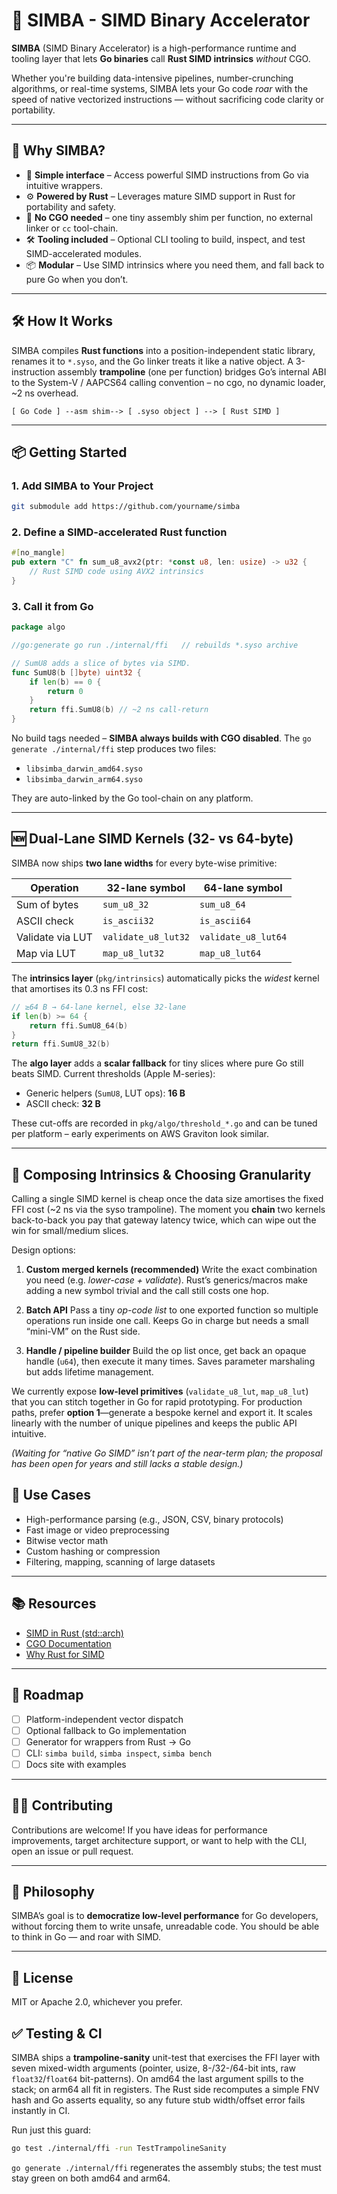 # 🦁 SIMBA - SIMD Binary Accelerator

**SIMBA** (SIMD Binary Accelerator) is a high-performance runtime and tooling layer that lets **Go binaries** call **Rust SIMD intrinsics** _without_ CGO.

Whether you're building data-intensive pipelines, number-crunching algorithms, or real-time systems, SIMBA lets your Go code *roar* with the speed of native vectorized instructions — without sacrificing code clarity or portability.

---

## 🚀 Why SIMBA?

- 🧠 **Simple interface** – Access powerful SIMD instructions from Go via intuitive wrappers.
- ⚙️ **Powered by Rust** – Leverages mature SIMD support in Rust for portability and safety.
- 🦾 **No CGO needed** – one tiny assembly shim per function, no external linker or `cc` tool-chain.
- 🛠 **Tooling included** – Optional CLI tooling to build, inspect, and test SIMD-accelerated modules.
- 📦 **Modular** – Use SIMD intrinsics where you need them, and fall back to pure Go when you don’t.

---

## 🛠 How It Works

SIMBA compiles **Rust functions** into a position-independent static
library, renames it to `*.syso`, and the Go linker treats it like a
native object.  A 3-instruction assembly **trampoline** (one per
function) bridges Go’s internal ABI to the System-V / AAPCS64 calling
convention – no cgo, no dynamic loader, ~2 ns overhead.

```
[ Go Code ] --asm shim--> [ .syso object ] --> [ Rust SIMD ]
```

---

## 📦 Getting Started

### 1. Add SIMBA to Your Project

```bash
git submodule add https://github.com/yourname/simba
```

### 2. Define a SIMD-accelerated Rust function

```rust
#[no_mangle]
pub extern "C" fn sum_u8_avx2(ptr: *const u8, len: usize) -> u32 {
    // Rust SIMD code using AVX2 intrinsics
}
```

### 3. Call it from Go

```go
package algo

//go:generate go run ./internal/ffi   // rebuilds *.syso archive

// SumU8 adds a slice of bytes via SIMD.
func SumU8(b []byte) uint32 {
    if len(b) == 0 {
        return 0
    }
    return ffi.SumU8(b) // ~2 ns call-return
}
```

No build tags needed – **SIMBA always builds with CGO disabled**.  The
`go generate ./internal/ffi` step produces two files:

* `libsimba_darwin_amd64.syso`
* `libsimba_darwin_arm64.syso`

They are auto-linked by the Go tool-chain on any platform.

---

## 🆕 Dual-Lane SIMD Kernels (32- vs 64-byte)

SIMBA now ships **two lane widths** for every byte-wise primitive:

| Operation            | 32-lane symbol | 64-lane symbol |
|----------------------|----------------|----------------|
| Sum of bytes         | `sum_u8_32`    | `sum_u8_64`    |
| ASCII check          | `is_ascii32`   | `is_ascii64`   |
| Validate via LUT     | `validate_u8_lut32` | `validate_u8_lut64` |
| Map via LUT          | `map_u8_lut32` | `map_u8_lut64` |

The **intrinsics layer** (`pkg/intrinsics`) automatically picks the _widest_
kernel that amortises its 0.3 ns FFI cost:

```go
// ≥64 B → 64-lane kernel, else 32-lane
if len(b) >= 64 {
    return ffi.SumU8_64(b)
}
return ffi.SumU8_32(b)
```

The **algo layer** adds a **scalar fallback** for tiny slices where pure Go
still beats SIMD.  Current thresholds (Apple M-series):

* Generic helpers (`SumU8`, LUT ops): **16 B**
* ASCII check: **32 B**

These cut-offs are recorded in `pkg/algo/threshold_*.go` and can be tuned per
platform – early experiments on AWS Graviton look similar.

---

## 🧩 Composing Intrinsics & Choosing Granularity

Calling a single SIMD kernel is cheap once the data size amortises the fixed FFI cost (~2 ns via the syso trampoline). The moment you **chain** two kernels back-to-back you pay that gateway latency twice, which can wipe out the win for small/medium slices.

Design options:

1. **Custom merged kernels (recommended)**
   Write the exact combination you need (e.g. *lower-case + validate*). Rust’s generics/macros make adding a new symbol trivial and the call still costs one hop.

2. **Batch API**
   Pass a tiny *op-code list* to one exported function so multiple operations run inside one call. Keeps Go in charge but needs a small “mini-VM” on the Rust side.

3. **Handle / pipeline builder**
   Build the op list once, get back an opaque handle (`u64`), then execute it many times. Saves parameter marshaling but adds lifetime management.

We currently expose **low-level primitives** (`validate_u8_lut`, `map_u8_lut`) that you can stitch together in Go for rapid prototyping. For production paths, prefer **option 1**—generate a bespoke kernel and export it. It scales linearly with the number of unique pipelines and keeps the public API intuitive.

*(Waiting for “native Go SIMD” isn’t part of the near-term plan; the proposal has been open for years and still lacks a stable design.)*

## 🔬 Use Cases

- High-performance parsing (e.g., JSON, CSV, binary protocols)
- Fast image or video preprocessing
- Bitwise vector math
- Custom hashing or compression
- Filtering, mapping, scanning of large datasets

---

## 📚 Resources

- [SIMD in Rust (std::arch)](https://doc.rust-lang.org/core/arch/)
- [CGO Documentation](https://golang.org/cmd/cgo/)
- [Why Rust for SIMD](https://blog.rust-lang.org/inside-rust/2021/09/08/simd-in-rust.html)

---

## 📣 Roadmap

- [ ] Platform-independent vector dispatch
- [ ] Optional fallback to Go implementation
- [ ] Generator for wrappers from Rust → Go
- [ ] CLI: `simba build`, `simba inspect`, `simba bench`
- [ ] Docs site with examples

---

## 🧑‍💻 Contributing

Contributions are welcome! If you have ideas for performance improvements, target architecture support, or want to help with the CLI, open an issue or pull request.

---

## 🦁 Philosophy

SIMBA’s goal is to **democratize low-level performance** for Go developers, without forcing them to write unsafe, unreadable code. You should be able to think in Go — and roar with SIMD.

---

## 📜 License

MIT or Apache 2.0, whichever you prefer.

## ✅ Testing & CI

SIMBA ships a **trampoline-sanity** unit-test that exercises the FFI layer with
seven mixed-width arguments (pointer, usize, 8-/32-/64-bit ints, raw
`float32`/`float64` bit-patterns).  On amd64 the last argument spills to the
stack; on arm64 all fit in registers.  The Rust side recomputes a simple FNV
hash and Go asserts equality, so any future stub width/offset error fails
instantly in CI.

Run just this guard:

```bash
go test ./internal/ffi -run TestTrampolineSanity
```

`go generate ./internal/ffi` regenerates the assembly stubs; the test must stay
green on both amd64 and arm64.
